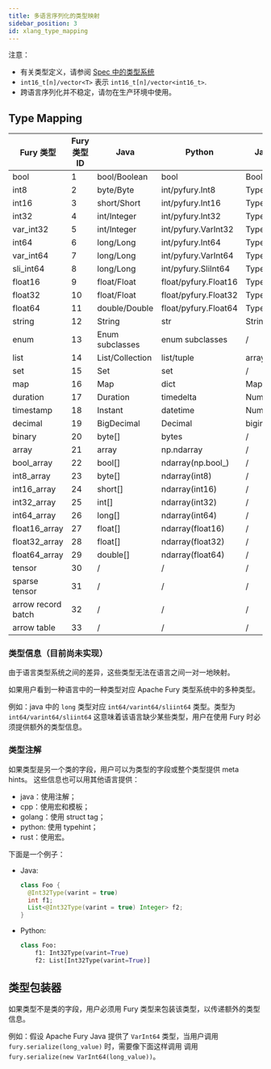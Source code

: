 ```yaml
---
title: 多语言序列化的类型映射
sidebar_position: 3
id: xlang_type_mapping
---
```


注意：

- 有关类型定义，请参阅 [Spec 中的类型系统](https://fury.apache.org/docs/specification/fury_xlang_serialization_spec#type-systems)
- `int16_t[n]/vector<T>` 表示 `int16_t[n]/vector<int16_t>`.
- 跨语言序列化并不稳定，请勿在生产环境中使用。

## Type Mapping

| Fury 类型          | Fury 类型 ID | Java            | Python               | Javascript      | C++                            | Golang           | Rust             |
| ------------------ | ------------ | --------------- | -------------------- | --------------- | ------------------------------ | ---------------- | ---------------- |
| bool               | 1            | bool/Boolean    | bool                 | Boolean         | bool                           | bool             | bool             |
| int8               | 2            | byte/Byte       | int/pyfury.Int8      | Type.int8()     | int8_t                         | int8             | i8               |
| int16              | 3            | short/Short     | int/pyfury.Int16     | Type.int16()    | int16_t                        | int16            | i6               |
| int32              | 4            | int/Integer     | int/pyfury.Int32     | Type.int32()    | int32_t                        | int32            | i32              |
| var_int32          | 5            | int/Integer     | int/pyfury.VarInt32  | Type.varint32() | fury::varint32_t               | fury.varint32    | fury::varint32   |
| int64              | 6            | long/Long       | int/pyfury.Int64     | Type.int64()    | int64_t                        | int64            | i64              |
| var_int64          | 7            | long/Long       | int/pyfury.VarInt64  | Type.varint64() | fury::varint64_t               | fury.varint64    | fury::varint64   |
| sli_int64          | 8            | long/Long       | int/pyfury.SliInt64  | Type.sliint64() | fury::sliint64_t               | fury.sliint64    | fury::sliint64   |
| float16            | 9            | float/Float     | float/pyfury.Float16 | Type.float16()  | fury::float16_t                | fury.float16     | fury::f16        |
| float32            | 10           | float/Float     | float/pyfury.Float32 | Type.float32()  | float                          | float32          | f32              |
| float64            | 11           | double/Double   | float/pyfury.Float64 | Type.float64()  | double                         | float64          | f64              |
| string             | 12           | String          | str                  | String          | string                         | string           | String/str       |
| enum               | 13           | Enum subclasses | enum subclasses      | /               | enum                           | /                | enum             |
| list               | 14           | List/Collection | list/tuple           | array           | vector                         | slice            | Vec              |
| set                | 15           | Set             | set                  | /               | set                            | fury.Set         | Set              |
| map                | 16           | Map             | dict                 | Map             | unordered_map                  | map              | HashMap          |
| duration           | 17           | Duration        | timedelta            | Number          | duration                       | Duration         | Duration         |
| timestamp          | 18           | Instant         | datetime             | Number          | std::chrono::nanoseconds       | Time             | DateTime         |
| decimal            | 19           | BigDecimal      | Decimal              | bigint          | /                              | /                | /                |
| binary             | 20           | byte[]          | bytes                | /               | `uint8_t[n]/vector<T>`         | `[n]uint8/[]T`   | `Vec<uint8_t>`   |
| array              | 21           | array           | np.ndarray           | /               | /                              | array/slice      | Vec              |
| bool_array         | 22           | bool[]          | ndarray(np.bool\_)   | /               | `bool[n]`                      | `[n]bool/[]T`    | `Vec<bool>`      |
| int8_array         | 23           | byte[]          | ndarray(int8)        | /               | `int8_t[n]/vector<T>`          | `[n]int8/[]T`    | `Vec<i18>`       |
| int16_array        | 24           | short[]         | ndarray(int16)       | /               | `int16_t[n]/vector<T>`         | `[n]int16/[]T`   | `Vec<i16>`       |
| int32_array        | 25           | int[]           | ndarray(int32)       | /               | `int32_t[n]/vector<T>`         | `[n]int32/[]T`   | `Vec<i32>`       |
| int64_array        | 26           | long[]          | ndarray(int64)       | /               | `int64_t[n]/vector<T>`         | `[n]int64/[]T`   | `Vec<i64>`       |
| float16_array      | 27           | float[]         | ndarray(float16)     | /               | `fury::float16_t[n]/vector<T>` | `[n]float16/[]T` | `Vec<fury::f16>` |
| float32_array      | 28           | float[]         | ndarray(float32)     | /               | `float[n]/vector<T>`           | `[n]float32/[]T` | `Vec<f32>`       |
| float64_array      | 29           | double[]        | ndarray(float64)     | /               | `double[n]/vector<T>`          | `[n]float64/[]T` | `Vec<f64>`       |
| tensor             | 30           | /               | /                    | /               | /                              | /                | /                |
| sparse tensor      | 31           | /               | /                    | /               | /                              | /                | /                |
| arrow record batch | 32           | /               | /                    | /               | /                              | /                | /                |
| arrow table        | 33           | /               | /                    | /               | /                              | /                | /                |

### 类型信息（目前尚未实现）

由于语言类型系统之间的差异，这些类型无法在语言之间一对一地映射。

如果用户看到一种语言中的一种类型对应 Apache Fury 类型系统中的多种类型。

例如：java 中的 `long` 类型对应 `int64/varint64/sliint64` 类型。类型为 `int64/varint64/sliint64` 这意味着该语言缺少某些类型，用户在使用 Fury 时必须提供额外的类型信息。

### 类型注解

如果类型是另一个类的字段，用户可以为类型的字段或整个类型提供 meta hints。
这些信息也可以用其他语言提供：

- java：使用注解；
- cpp：使用宏和模板；
- golang：使用 struct tag；
- python: 使用 typehint；
- rust：使用宏。

下面是一个例子：

- Java:

  ```java
  class Foo {
    @Int32Type(varint = true)
    int f1;
    List<@Int32Type(varint = true) Integer> f2;
  }
  ```

- Python:

  ```python
  class Foo:
      f1: Int32Type(varint=True)
      f2: List[Int32Type(varint=True)]
  ```

## 类型包装器

如果类型不是类的字段，用户必须用 Fury 类型来包装该类型，以传递额外的类型信息。

例如：假设 Apache Fury Java 提供了 `VarInt64` 类型，当用户调用 `fury.serialize(long_value)` 时，需要像下面这样调用
调用 `fury.serialize(new VarInt64(long_value))`。
